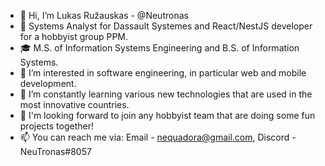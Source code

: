 - 👋 Hi, I’m Lukas Ružauskas - @Neutronas
- 💼 Systems Analyst for Dassault Systemes and React/NestJS developer for a hobbyist group PPM.
- 🎓 M.S. of Information Systems Engineering and B.S. of Information Systems.
- 👀 I’m interested in software engineering, in particular web and mobile development.
- 🌱 I’m constantly learning various new technologies that are used in the most innovative countries.
- 💞️ I'm looking forward to join any hobbyist team that are doing some fun projects together!
- 📫 You can reach me via: Email - nequadora@gmail.com, Discord - NeuTronas#8057

<!---
Neutronas/Neutronas is a ✨ special ✨ repository because its `README.md` (this file) appears on your GitHub profile.
You can click the Preview link to take a look at your changes.
--->
